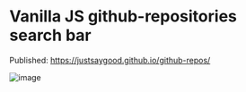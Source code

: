 # Vanilla JS github-repositories search bar

Published:
https://justsaygood.github.io/github-repos/

![image](https://github.com/justsaygood/github-repos/assets/101993630/f6c2ffa5-ddf9-4095-be69-64de2d9ccd76)
